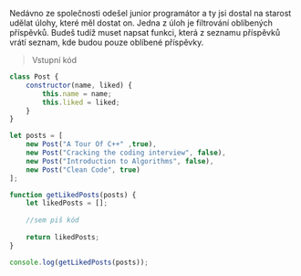 Nedávno ze společnosti odešel junior programátor a ty jsi dostal na starost udělat úlohy, které měl dostat on. Jedna z úloh je filtrování oblíbených příspěvků. Budeš tudíž muset napsat funkci, která z seznamu příspěvků vrátí seznam, kde budou pouze oblíbené příspěvky.

> Vstupní kód

```js
class Post {
    constructor(name, liked) {
        this.name = name;
        this.liked = liked;
    }
}

let posts = [
    new Post("A Tour Of C++" ,true),
    new Post("Cracking the coding interview", false),
    new Post("Introduction to Algorithms", false),
    new Post("Clean Code", true)
];

function getLikedPosts(posts) {
    let likedPosts = [];
    
    //sem piš kód
    
    return likedPosts;
}

console.log(getLikedPosts(posts));
```
